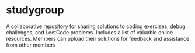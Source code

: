 # studygroup
A collaborative repository for sharing solutions to coding exercises, debug challenges, and LeetCode problems. Includes a list of valuable online resources. Members can upload their solutions for feedback and assistance from other members
